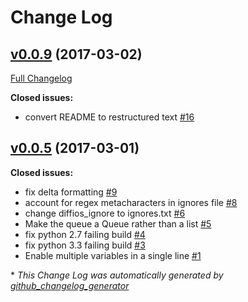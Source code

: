 # Change Log

## [v0.0.9](https://github.com/robphoenix/diffios/tree/v0.0.9) (2017-03-02)
[Full Changelog](https://github.com/robphoenix/diffios/compare/v0.0.5...v0.0.9)

**Closed issues:**

- convert README to restructured text [\#16](https://github.com/robphoenix/diffios/issues/16)

## [v0.0.5](https://github.com/robphoenix/diffios/tree/v0.0.5) (2017-03-01)
**Closed issues:**

- fix delta formatting [\#9](https://github.com/robphoenix/diffios/issues/9)
- account for regex metacharacters in ignores file [\#8](https://github.com/robphoenix/diffios/issues/8)
- change diffios\_ignore to ignores.txt [\#6](https://github.com/robphoenix/diffios/issues/6)
- Make the queue a Queue rather than a list [\#5](https://github.com/robphoenix/diffios/issues/5)
- fix python 2.7 failing build [\#4](https://github.com/robphoenix/diffios/issues/4)
- fix python 3.3 failing build [\#3](https://github.com/robphoenix/diffios/issues/3)
- Enable multiple variables in a single line [\#1](https://github.com/robphoenix/diffios/issues/1)



\* *This Change Log was automatically generated by [github_changelog_generator](https://github.com/skywinder/Github-Changelog-Generator)*
